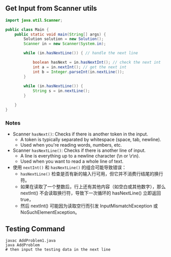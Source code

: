 ## Get Input from Scanner utils

```java
import java.util.Scanner;

public class Main {
    public static void main(String[] args) {
        Solution solution = new Solution();
        Scanner in = new Scanner(System.in);

        while (in.hasNextLine()) { // handle the next line

            boolean hasNext = in.hasNextInt(); // check the next int
            int a = in.nextInt(); // get the next int
            int b = Integer.parseInt(in.nextLine());
        }
        
        while (in.hasNextLine()) {
            String s = in.nextLine();
        }

    }
}

```


### Notes
- Scanner `hasNext()`: Checks if there is another token in the input. 
  - A token is typically separated by whitespace (space, tab, newline).
  - Used when you're reading words, numbers, etc.
- Scanner `hasNextLine()`: Checks if there is another line of input.
  - A line is everything up to a newline character (\n or \r\n).
  - Used when you want to read a whole line of text.
- 使用 `nextInt()` 和 `hasNextLine()` 的组合可能导致错误： 
  - `hasNextLine()` 检查是否有新的输入行可用，但它并不消费行结尾的换行符。
  - 如果在读取了一个整数后，行上还有其他内容（如空白或其他数字），那么 nextInt() 不会读取换行符，导致下一次循环的 hasNextLine() 立即返回 true，
  - 然后 nextInt() 可能因为读取空行而引发 InputMismatchException 或 NoSuchElementException。

## Testing Command

```shell
javac AddProblem1.java
java AddProblem
# then input the testing data in the next line
```
